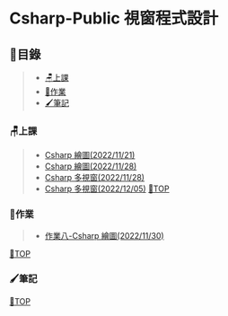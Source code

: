 # Csharp-Public 視窗程式設計

## 📂目錄
>- [🪑上課](#上課)
>- [📙作業](#作業)
>- [🖌筆記](#筆記)

### 🪑上課
>- [Csharp 繪圖(2022/11/21)](https://github.com/XiaoYu0708/Csharp-Public/tree/Csharp-paint-1)
>- [Csharp 繪圖(2022/11/28)](https://github.com/XiaoYu0708/Csharp-Public/tree/Csharp-paint-2)
>- [Csharp 多視窗(2022/11/28)](https://github.com/XiaoYu0708/Csharp-Public/tree/Csharp-multi-window-1)
>- [Csharp 多視窗(2022/12/05)](https://github.com/XiaoYu0708/Csharp-Public/tree/Csharp-multi-window-2)
[📍TOP](#目錄)
### 📙作業
>- [作業八-Csharp 繪圖(2022/11/30)](https://github.com/XiaoYu0708/Csharp-Public/tree/Csharp-paint-3)

[📍TOP](#目錄)

### 🖌筆記

[📍TOP](#目錄)
